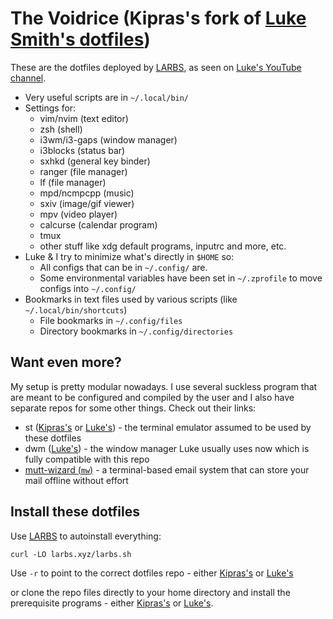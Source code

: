 # The Voidrice (Kipras's fork of [Luke Smith's dotfiles](https://github.com/lukesmithxyz/voidrice))

These are the dotfiles deployed by [LARBS](https://larbs.xyz), as seen on [Luke's YouTube channel](https://youtube.com/c/lukesmithxyz).

- Very useful scripts are in `~/.local/bin/`
- Settings for:
	- vim/nvim (text editor)
	- zsh (shell)
	- i3wm/i3-gaps (window manager)
	- i3blocks (status bar)
	- sxhkd (general key binder)
	- ranger (file manager)
	- lf (file manager)
	- mpd/ncmpcpp (music)
	- sxiv (image/gif viewer)
	- mpv (video player)
	- calcurse (calendar program)
	- tmux
	- other stuff like xdg default programs, inputrc and more, etc.
- Luke & I try to minimize what's directly in `$HOME` so:
	- All configs that can be in `~/.config/` are.
	- Some environmental variables have been set in `~/.zprofile` to move configs into `~/.config/`
- Bookmarks in text files used by various scripts (like `~/.local/bin/shortcuts`)
	- File bookmarks in `~/.config/files`
	- Directory bookmarks in `~/.config/directories`

## Want even more?

My setup is pretty modular nowadays.
I use several suckless program that are meant to be configured and compiled by the user and I also have separate repos for some other things.
Check out their links:

- st ([Kipras's](https://github.com/sarpik/st) or [Luke's](https://github.com/lukesmithxyz/st)) - the terminal emulator assumed to be used by these dotfiles
- dwm ([Luke's](https://github.com/lukesmithxyz/dwm)) - the window manager Luke usually uses now which is fully compatible with this repo
- [mutt-wizard (`mw`)](https://github.com/lukesmithxyz/mutt-wizard) - a terminal-based email system that can store your mail offline without effort

## Install these dotfiles

Use [LARBS](https://larbs.xyz) to autoinstall everything:

```
curl -LO larbs.xyz/larbs.sh
```

Use `-r` to point to the correct dotfiles repo - either [Kipras's](https://github.com/sarpik/voidrice) or [Luke's](https://github.com/lukesmithxyz/voidrice)

or clone the repo files directly to your home directory and install the prerequisite programs - either [Kipras's](https://github.com/sarpik/LARBS/blob/master/progs.csv) or [Luke's](https://github.com/LukeSmithxyz/LARBS/blob/master/progs.csv).
